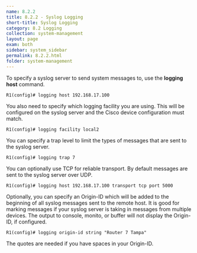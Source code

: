 ```yaml
---
name: 8.2.2
title: 8.2.2 - Syslog Logging
short-title: Syslog Logging
category: 8.2 Logging
collection: system-management
layout: page
exam: both
sidebar: system_sidebar
permalink: 8.2.2.html
folder: system-management
---
```

To specify a syslog server to send system messages to, use the **logging host** command.
```
R1(config)# logging host 192.168.17.100
```
You also need to specify which logging facility you are using. This will be configured on the syslog server and the Cisco device configuration must match.
```
R1(config)# logging facility local2
```
You can specify a trap level to limit the types of messages that are sent to the syslog server.
```
R1(config)# logging trap 7
```

You can optionally use TCP for reliable transport. By default messages are sent to the syslog server over UDP.
```
R1(config)# logging host 192.168.17.100 transport tcp port 5000
```

Optionally, you can specify an Origin-ID which will be added to the beginning of all syslog messages sent to the remote host. It is good for marking messages if your syslog server is taking in messages from multiple devices. The output to console, monito, or buffer will not display the Origin-ID, if configured.
```
R1(config)# logging origin-id string "Router 7 Tampa"
```
The quotes are needed if you have spaces in your Origin-ID.
